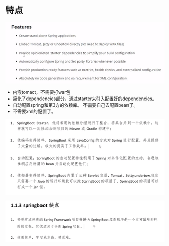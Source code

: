# 特点

![](.gitbook/assets/image%20%283%29.png)

* 内嵌tomact，不需要打war包
* 简化了dependencies部分，通过starter来引入配置好的dependencies。
* 自动配置spring和第3方的依赖库。 不需要自己去配置bean了。
* 不需要xml的配置了。

![](.gitbook/assets/image%20%288%29.png)

![](.gitbook/assets/image%20%2812%29.png)

